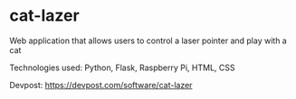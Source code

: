 # cat-lazer
Web application that allows users to control a laser pointer and play with a cat

Technologies used: Python, Flask, Raspberry Pi, HTML, CSS

Devpost: https://devpost.com/software/cat-lazer
